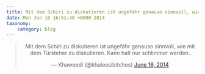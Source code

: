 ```yaml
---
title: Mit dem Schiri zu diskutieren ist ungefähr genauso sinnvoll, wie mit dem Türsteher zu diskutieren. Kann halt nur schlimmer werden.
date: Mon Jun 16 16:51:48 +0000 2014
taxonomy:
    category: blog
---
```

<blockquote class="twitter-tweet" align="center" width="350"><p lang="de" dir="ltr">Mit dem Schiri zu diskutieren ist ungefähr genauso sinnvoll, wie mit dem Türsteher zu diskutieren.&#10;Kann halt nur schlimmer werden.</p>&mdash; Khaweedi (@khaleesibitches) <a href="https://twitter.com/khaleesibitches/status/478577359051030528">June 16, 2014</a></blockquote>
